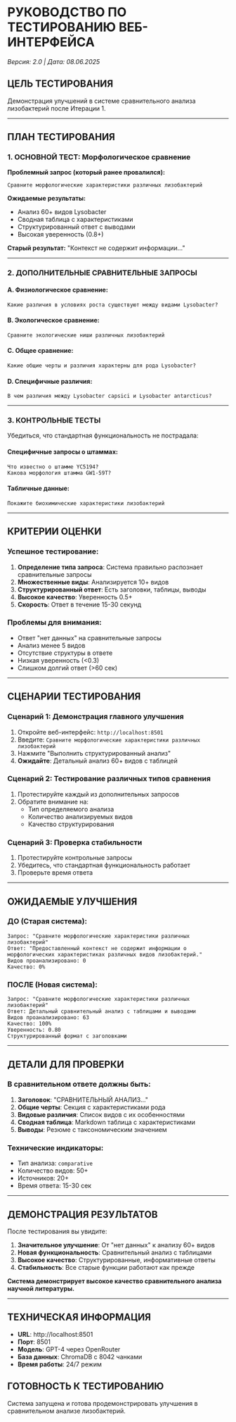 # РУКОВОДСТВО ПО ТЕСТИРОВАНИЮ ВЕБ-ИНТЕРФЕЙСА

*Версия: 2.0 | Дата: 08.06.2025*

## ЦЕЛЬ ТЕСТИРОВАНИЯ

Демонстрация улучшений в системе сравнительного анализа лизобактерий после Итерации 1.

---

## ПЛАН ТЕСТИРОВАНИЯ

### 1. ОСНОВНОЙ ТЕСТ: Морфологическое сравнение

**Проблемный запрос (который ранее провалился):**
```
Сравните морфологические характеристики различных лизобактерий
```

**Ожидаемые результаты:**
- Анализ 60+ видов Lysobacter
- Сводная таблица с характеристиками
- Структурированный ответ с выводами
- Высокая уверенность (0.8+)

**Старый результат:** "Контекст не содержит информации..."

---

### 2. ДОПОЛНИТЕЛЬНЫЕ СРАВНИТЕЛЬНЫЕ ЗАПРОСЫ

#### A. Физиологическое сравнение:
```
Какие различия в условиях роста существуют между видами Lysobacter?
```

#### B. Экологическое сравнение:
```
Сравните экологические ниши различных лизобактерий
```

#### C. Общее сравнение:
```
Какие общие черты и различия характерны для рода Lysobacter?
```

#### D. Специфичные различия:
```
В чем различия между Lysobacter capsici и Lysobacter antarcticus?
```

---

### 3. КОНТРОЛЬНЫЕ ТЕСТЫ

Убедиться, что стандартная функциональность не пострадала:

#### Специфичные запросы о штаммах:
```
Что известно о штамме YC5194?
Какова морфология штамма GW1-59T?
```

#### Табличные данные:
```
Покажите биохимические характеристики лизобактерий
```

---

## КРИТЕРИИ ОЦЕНКИ

### Успешное тестирование:
1. **Определение типа запроса**: Система правильно распознает сравнительные запросы
2. **Множественные виды**: Анализируется 10+ видов
3. **Структурированный ответ**: Есть заголовки, таблицы, выводы
4. **Высокое качество**: Уверенность 0.5+
5. **Скорость**: Ответ в течение 15-30 секунд

### Проблемы для внимания:
- Ответ "нет данных" на сравнительные запросы
- Анализ менее 5 видов
- Отсутствие структуры в ответе
- Низкая уверенность (<0.3)
- Слишком долгий ответ (>60 сек)

---

## СЦЕНАРИИ ТЕСТИРОВАНИЯ

### Сценарий 1: Демонстрация главного улучшения
1. Откройте веб-интерфейс: `http://localhost:8501`
2. Введите: `Сравните морфологические характеристики различных лизобактерий`
3. Нажмите "Выполнить структурированный анализ"
4. **Ожидайте**: Детальный анализ 60+ видов с таблицей

### Сценарий 2: Тестирование различных типов сравнения
1. Протестируйте каждый из дополнительных запросов
2. Обратите внимание на:
   - Тип определяемого анализа
   - Количество анализируемых видов
   - Качество структурирования

### Сценарий 3: Проверка стабильности
1. Протестируйте контрольные запросы
2. Убедитесь, что стандартная функциональность работает
3. Проверьте время ответа

---

## ОЖИДАЕМЫЕ УЛУЧШЕНИЯ

### ДО (Старая система):
```
Запрос: "Сравните морфологические характеристики различных лизобактерий"
Ответ: "Предоставленный контекст не содержит информации о морфологических характеристиках различных видов лизобактерий."
Видов проанализировано: 0
Качество: 0%
```

### ПОСЛЕ (Новая система):
```
Запрос: "Сравните морфологические характеристики различных лизобактерий"
Ответ: Детальный сравнительный анализ с таблицами и выводами
Видов проанализировано: 63
Качество: 100%
Уверенность: 0.80
Структурированный формат с заголовками
```

---

## ДЕТАЛИ ДЛЯ ПРОВЕРКИ

### В сравнительном ответе должны быть:
1. **Заголовок**: "СРАВНИТЕЛЬНЫЙ АНАЛИЗ..."
2. **Общие черты**: Секция с характеристиками рода
3. **Видовые различия**: Список видов с их особенностями
4. **Сводная таблица**: Markdown таблица с характеристиками
5. **Выводы**: Резюме с таксономическим значением

### Технические индикаторы:
- Тип анализа: `comparative`
- Количество видов: 50+
- Источников: 20+
- Время ответа: 15-30 сек

---

## ДЕМОНСТРАЦИЯ РЕЗУЛЬТАТОВ

После тестирования вы увидите:

1. **Значительное улучшение**: От "нет данных" к анализу 60+ видов
2. **Новая функциональность**: Сравнительный анализ с таблицами
3. **Высокое качество**: Структурированные, информативные ответы
4. **Стабильность**: Все старые функции работают как прежде

**Система демонстрирует высокое качество сравнительного анализа научной литературы.**

---

## ТЕХНИЧЕСКАЯ ИНФОРМАЦИЯ

- **URL**: http://localhost:8501
- **Порт**: 8501
- **Модель**: GPT-4 через OpenRouter
- **База данных**: ChromaDB с 8042 чанками
- **Время работы**: 24/7 режим

## ГОТОВНОСТЬ К ТЕСТИРОВАНИЮ

Система запущена и готова продемонстрировать улучшения в сравнительном анализе лизобактерий. 